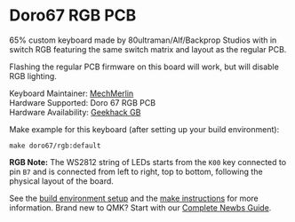 # Doro67 RGB PCB

65% custom keyboard made by 80ultraman/Alf/Backprop Studios with in switch RGB featuring the same switch matrix and layout as the regular PCB. 

Flashing the regular PCB firmware on this board will work, but will disable RGB lighting. 

Keyboard Maintainer: [MechMerlin](https://github.com/mechmerlin)  
Hardware Supported: Doro 67 RGB PCB  
Hardware Availability: [Geekhack GB](https://geekhack.org/index.php?topic=97265.0)

Make example for this keyboard (after setting up your build environment):

    make doro67/rgb:default

**RGB Note:** The WS2812 string of LEDs starts from the `K00` key connected to pin `B7`  and is connected from left to right, top to bottom, following the physical layout of the board.

See the [build environment setup](https://docs.qmk.fm/#/getting_started_build_tools) and the [make instructions](https://docs.qmk.fm/#/getting_started_make_guide) for more information. Brand new to QMK? Start with our [Complete Newbs Guide](https://docs.qmk.fm/#/newbs).
